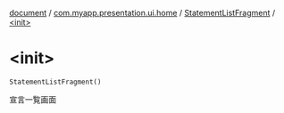 [document](../../index.md) / [com.myapp.presentation.ui.home](../index.md) / [StatementListFragment](index.md) / [&lt;init&gt;](./-init-.md)

# &lt;init&gt;

`StatementListFragment()`

宣言一覧画面

